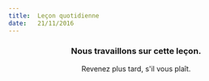 ```yaml
---
title:  Leçon quotidienne
date:   21/11/2016
---
```


### <center>Nous travaillons sur cette leçon.</center>
<center>Revenez plus tard, s'il vous plaît.</center>